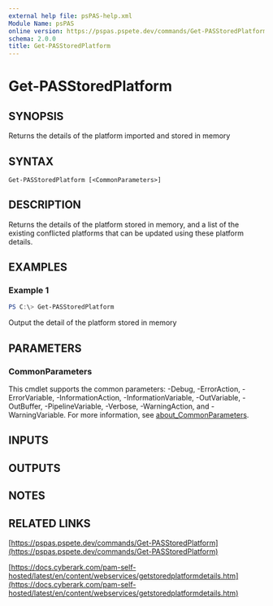 ```yaml
---
external help file: psPAS-help.xml
Module Name: psPAS
online version: https://pspas.pspete.dev/commands/Get-PASStoredPlatform
schema: 2.0.0
title: Get-PASStoredPlatform
---
```


# Get-PASStoredPlatform

## SYNOPSIS
Returns the details of the platform imported and stored in memory

## SYNTAX

```
Get-PASStoredPlatform [<CommonParameters>]
```

## DESCRIPTION
Returns the details of the platform stored in memory, and a list of the existing conflicted platforms that can be updated using these platform details.

## EXAMPLES

### Example 1
```powershell
PS C:\> Get-PASStoredPlatform
```

Output the detail of the platform stored in memory

## PARAMETERS

### CommonParameters
This cmdlet supports the common parameters: -Debug, -ErrorAction, -ErrorVariable, -InformationAction, -InformationVariable, -OutVariable, -OutBuffer, -PipelineVariable, -Verbose, -WarningAction, and -WarningVariable. For more information, see [about_CommonParameters](http://go.microsoft.com/fwlink/?LinkID=113216).

## INPUTS

## OUTPUTS

## NOTES

## RELATED LINKS

[https://pspas.pspete.dev/commands/Get-PASStoredPlatform](https://pspas.pspete.dev/commands/Get-PASStoredPlatform)

[https://docs.cyberark.com/pam-self-hosted/latest/en/content/webservices/getstoredplatformdetails.htm](https://docs.cyberark.com/pam-self-hosted/latest/en/content/webservices/getstoredplatformdetails.htm)